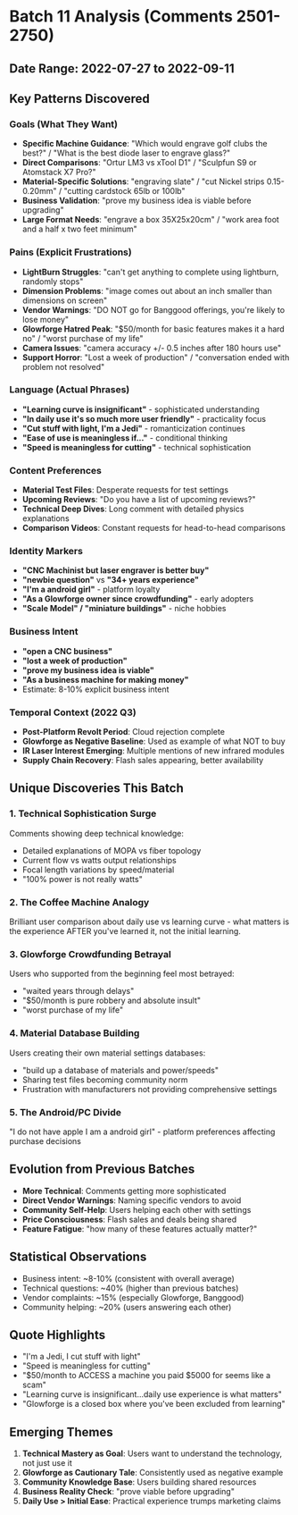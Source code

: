 # Batch 11 Analysis (Comments 2501-2750)
## Date Range: 2022-07-27 to 2022-09-11

## Key Patterns Discovered

### Goals (What They Want)
- **Specific Machine Guidance**: "Which would engrave golf clubs the best?" / "What is the best diode laser to engrave glass?"
- **Direct Comparisons**: "Ortur LM3 vs xTool D1" / "Sculpfun S9 or Atomstack X7 Pro?"
- **Material-Specific Solutions**: "engraving slate" / "cut Nickel strips 0.15-0.20mm" / "cutting cardstock 65lb or 100lb"
- **Business Validation**: "prove my business idea is viable before upgrading"
- **Large Format Needs**: "engrave a box 35X25x20cm" / "work area foot and a half x two feet minimum"

### Pains (Explicit Frustrations)
- **LightBurn Struggles**: "can't get anything to complete using lightburn, randomly stops"
- **Dimension Problems**: "image comes out about an inch smaller than dimensions on screen"
- **Vendor Warnings**: "DO NOT go for Banggood offerings, you're likely to lose money"
- **Glowforge Hatred Peak**: "$50/month for basic features makes it a hard no" / "worst purchase of my life"
- **Camera Issues**: "camera accuracy +/- 0.5 inches after 180 hours use"
- **Support Horror**: "Lost a week of production" / "conversation ended with problem not resolved"

### Language (Actual Phrases)
- **"Learning curve is insignificant"** - sophisticated understanding
- **"In daily use it's so much more user friendly"** - practicality focus
- **"Cut stuff with light, I'm a Jedi"** - romanticization continues
- **"Ease of use is meaningless if..."** - conditional thinking
- **"Speed is meaningless for cutting"** - technical sophistication

### Content Preferences
- **Material Test Files**: Desperate requests for test settings
- **Upcoming Reviews**: "Do you have a list of upcoming reviews?"
- **Technical Deep Dives**: Long comment with detailed physics explanations
- **Comparison Videos**: Constant requests for head-to-head comparisons

### Identity Markers
- **"CNC Machinist but laser engraver is better buy"**
- **"newbie question"** vs **"34+ years experience"**
- **"I'm a android girl"** - platform loyalty
- **"As a Glowforge owner since crowdfunding"** - early adopters
- **"Scale Model" / "miniature buildings"** - niche hobbies

### Business Intent
- **"open a CNC business"**
- **"lost a week of production"**
- **"prove my business idea is viable"**
- **"As a business machine for making money"**
- Estimate: 8-10% explicit business intent

### Temporal Context (2022 Q3)
- **Post-Platform Revolt Period**: Cloud rejection complete
- **Glowforge as Negative Baseline**: Used as example of what NOT to buy
- **IR Laser Interest Emerging**: Multiple mentions of new infrared modules
- **Supply Chain Recovery**: Flash sales appearing, better availability

## Unique Discoveries This Batch

### 1. Technical Sophistication Surge
Comments showing deep technical knowledge:
- Detailed explanations of MOPA vs fiber topology
- Current flow vs watts output relationships
- Focal length variations by speed/material
- "100% power is not really watts"

### 2. The Coffee Machine Analogy
Brilliant user comparison about daily use vs learning curve - what matters is the experience AFTER you've learned it, not the initial learning.

### 3. Glowforge Crowdfunding Betrayal
Users who supported from the beginning feel most betrayed:
- "waited years through delays"
- "$50/month is pure robbery and absolute insult"
- "worst purchase of my life"

### 4. Material Database Building
Users creating their own material settings databases:
- "build up a database of materials and power/speeds"
- Sharing test files becoming community norm
- Frustration with manufacturers not providing comprehensive settings

### 5. The Android/PC Divide
"I do not have apple I am a android girl" - platform preferences affecting purchase decisions

## Evolution from Previous Batches
- **More Technical**: Comments getting more sophisticated
- **Direct Vendor Warnings**: Naming specific vendors to avoid
- **Community Self-Help**: Users helping each other with settings
- **Price Consciousness**: Flash sales and deals being shared
- **Feature Fatigue**: "how many of these features actually matter?"

## Statistical Observations
- Business intent: ~8-10% (consistent with overall average)
- Technical questions: ~40% (higher than previous batches)
- Vendor complaints: ~15% (especially Glowforge, Banggood)
- Community helping: ~20% (users answering each other)

## Quote Highlights
- "I'm a Jedi, I cut stuff with light"
- "Speed is meaningless for cutting"
- "$50/month to ACCESS a machine you paid $5000 for seems like a scam"
- "Learning curve is insignificant...daily use experience is what matters"
- "Glowforge is a closed box where you've been excluded from learning"

## Emerging Themes
1. **Technical Mastery as Goal**: Users want to understand the technology, not just use it
2. **Glowforge as Cautionary Tale**: Consistently used as negative example
3. **Community Knowledge Base**: Users building shared resources
4. **Business Reality Check**: "prove viable before upgrading"
5. **Daily Use > Initial Ease**: Practical experience trumps marketing claims